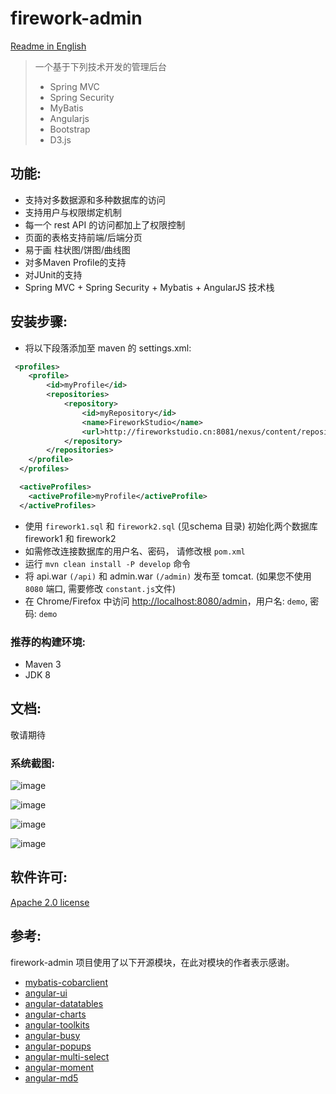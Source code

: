 # firework-admin
[Readme in English](https://github.com/fireworkstudio/firework-admin/tree/master/README.md)
>一个基于下列技术开发的管理后台
>* Spring MVC
>* Spring Security
>* MyBatis
>* Angularjs
>* Bootstrap
>* D3.js

## 功能:

* 支持对多数据源和多种数据库的访问
* 支持用户与权限绑定机制
* 每一个 rest API 的访问都加上了权限控制
* 页面的表格支持前端/后端分页
* 易于画 柱状图/饼图/曲线图
* 对多Maven Profile的支持
* 对JUnit的支持
* Spring MVC + Spring Security + Mybatis + AngularJS 技术栈


## 安装步骤:
  
* 将以下段落添加至 maven 的 settings.xml:

```xml
 <profiles>
    <profile>
        <id>myProfile</id>
        <repositories>
            <repository>
                <id>myRepository</id>
                <name>FireworkStudio</name>
                <url>http://fireworkstudio.cn:8081/nexus/content/repositories/thirdparty</url>
            </repository>
        </repositories>
    </profile>
  </profiles>

  <activeProfiles>
    <activeProfile>myProfile</activeProfile>
  </activeProfiles>
```
* 使用 `firework1.sql` 和 `firework2.sql` (见schema 目录) 初始化两个数据库 firework1 和 firework2
* 如需修改连接数据库的用户名、密码， 请修改根 `pom.xml`
* 运行 `mvn clean install -P develop` 命令
* 将 api.war `(/api)` 和 admin.war `(/admin)` 发布至 tomcat. (如果您不使用 `8080` 端口, 需要修改 `constant.js`文件)
* 在 Chrome/Firefox 中访问 [http://localhost:8080/admin](http://localhost:8080/admin)，用户名: `demo`, 密码: `demo`
 
### 推荐的构建环境:
* Maven 3
* JDK 8

## 文档:

敬请期待

### 系统截图:
![image](http://7xknr8.com1.z0.glb.clouddn.com/asset/resource/20161007232234.jpg)

![image](http://7xknr8.com1.z0.glb.clouddn.com/asset/resource/20161008002231.jpg)

![image](http://7xknr8.com1.z0.glb.clouddn.com/asset/resource/20161013100344.jpg)

![image](http://7xknr8.com1.z0.glb.clouddn.com/asset/resource/20161013112853.jpg)
## 软件许可:

[Apache 2.0 license](http://opensource.org/licenses/Apache-2.0)

## 参考:

firework-admin 项目使用了以下开源模块，在此对模块的作者表示感谢。

* [mybatis-cobarclient](https://github.com/aqqwiyth/mybatis-cobarclient)
* [angular-ui](https://github.com/angular-ui/bootstrap/)
* [angular-datatables](https://github.com/l-lin/angular-datatables)
* [angular-charts](https://github.com/chinmaymk/angular-charts)
* [angular-toolkits](https://github.com/shaunxu/angular-toolkits)
* [angular-busy](https://github.com/cgross/angular-busy)
* [angular-popups](https://github.com/aui/angular-popups)
* [angular-multi-select](https://github.com/alalonde/angular-multi-select)
* [angular-moment](https://github.com/urish/angular-moment)
* [angular-md5](https://github.com/gdi2290/angular-md5)